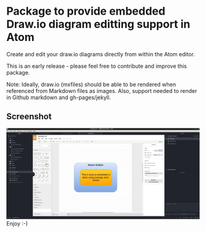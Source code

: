 # Package to provide embedded Draw.io diagram editting support in Atom

Create and edit your draw.io diagrams directly from within the Atom editor.

This is an early release - please feel free to contribute and improve this
package.

Note:
Ideally, draw.io (mxfiles) should be able to be rendered when referenced
from Markdown files as images.  Also, support needed to render in Github markdown
and gh-pages/jekyll.

## Screenshot
![Screenshot](screenshot.jpg)
Enjoy :-)
